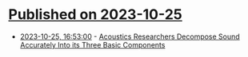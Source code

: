 # [Published on 2023-10-25](index.md)

* [2023-10-25, 16:53:00](https://soylentnews.org/article.pl?sid=23/10/24/1817200&from=rss) - [Acoustics Researchers Decompose Sound Accurately Into its Three Basic Components](https://soylentnews.org/article.pl?sid=23/10/24/1817200&from=rss)

